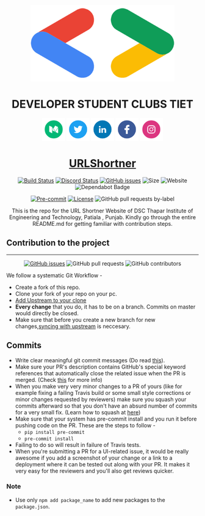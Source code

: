 <div align = "center">

<img height=200px src="https://github.com/developer-student-club-thapar/officialWebsite/blob/master/src/assets/dsc_logo.png">

# DEVELOPER STUDENT CLUBS TIET

<a href="https://medium.com/developer-student-clubs-tiet"><img src="https://github.com/aritraroy/social-icons/blob/master/medium-icon.png?raw=true" width="60"></a>
<a href="https://twitter.com/dsctiet"><img src="https://github.com/aritraroy/social-icons/blob/master/twitter-icon.png?raw=true" width="60"></a>
<a href="https://www.linkedin.com/company/developer-student-club-thapar"><img src="https://github.com/aritraroy/social-icons/blob/master/linkedin-icon.png?raw=true" width="60"></a>
<a href="https://facebook.com/dscthapar"><img src="https://github.com/aritraroy/social-icons/blob/master/facebook-icon.png?raw=true" width="60"></a>
<a href="https://instagram.com/dsc.tiet"><img src="https://github.com/aritraroy/social-icons/blob/master/instagram-icon.png?raw=true" width="60"></a>

# [URLShortner](https://urlshort.dsctiet.tech)

[![Build Status](https://travis-ci.com/developer-student-club-thapar/urlShortner.svg?branch=master)](https://travis-ci.com/github/developer-student-club-thapar/urlShortner)  [![Discord Status](https://img.shields.io/badge/discord-server-blue.svg?logo=discord)](http://dsctiet.xyz/discord) [![GitHub issues](https://img.shields.io/github/issues/developer-student-club-thapar/urlShortner?logo=github)](https://github.com/developer-student-club-thapar/urlShortner/issues)
![Size](https://github-size-badge.herokuapp.com/developer-student-club-thapar/urlShortner.svg)
![Website](https://img.shields.io/website?down_color=red&down_message=snap%21&up_color=green&up_message=it%27s%20up%21&url=https%3A%2F%2Furlshort.dsctiet.tech%2F)
<a> <img src="https://badgen.net/dependabot/developer-student-club-thapar/urlShortner?icon=dependabot" alt="Dependabot Badge"></a>

[![Pre-commit](https://img.shields.io/badge/pre--commit-enabled-brightgreen?logo=pre-commit&logoColor=white)](https://github.com/developer-student-club-thapar/urlShortner/blob/master/.pre-commit-config.yaml)
[![License](https://img.shields.io/github/license/developer-student-club-thapar/urlShortner)](https://github.com/developer-student-club-thapar/urlShortner/blob/master/LICENSE)
![GitHub pull requests by-label](https://img.shields.io/github/issues-pr/developer-student-club-thapar/urlShortner/dependencies?label=Dependencies%20Status)

This is the repo for the URL Shortner Website of DSC Thapar Institute of Engineering and Technology, Patiala , Punjab.
Kindly go through the entire README.md for getting familiar with contribution steps.
</div>

## Contribution to the project

------------

<div align="center">

[![GitHub issues](https://img.shields.io/github/issues/developer-student-club-thapar/urlShortner?logo=github)](https://github.com/developer-student-club-thapar/urlShortner/issues) ![GitHub pull requests](https://img.shields.io/github/issues-pr-raw/developer-student-club-thapar/urlShortner?logo=git&logoColor=white) ![GitHub contributors](https://img.shields.io/github/contributors/developer-student-club-thapar/urlShortner?logo=github)

</div>
We follow a systematic Git Workflow -

- Create a fork of this repo.
- Clone your fork of your repo on your pc.
- [Add Upstream to your clone](https://help.github.com/en/github/collaborating-with-issues-and-pull-requests/configuring-a-remote-for-a-fork)
- **Every change** that you do, it has to be on a branch. Commits on master would directly be closed.
- Make sure that before you create a new branch for new changes,[syncing with upstream](https://help.github.com/en/github/collaborating-with-issues-and-pull-requests/syncing-a-fork) is neccesary.

## Commits

- Write clear meaningful git commit messages (Do read [this](http://chris.beams.io/posts/git-commit/)).
- Make sure your PR's description contains GitHub's special keyword references that automatically close the related issue when the PR is merged. (Check [this](https://github.com/blog/1506-closing-issues-via-pull-requests) for more info)
- When you make very very minor changes to a PR of yours (like for example fixing a failing Travis build or some small style corrections or minor changes requested by reviewers) make sure you squash your commits afterward so that you don't have an absurd number of commits for a very small fix. (Learn how to squash at [here](https://davidwalsh.name/squash-commits-git))
- Make sure that your system has pre-commit install and you run it before pushing code on the PR. These are the steps to follow -
  - `pip install pre-commit`
  - `pre-commit install`
- Failing to do so will result in failure of Travis tests.
- When you're submitting a PR for a UI-related issue, it would be really awesome if you add a screenshot of your change or a link to a deployment where it can be tested out along with your PR. It makes it very easy for the reviewers and you'll also get reviews quicker.

### Note

- Use only `npm add package_name` to add new packages to the `package.json`.
